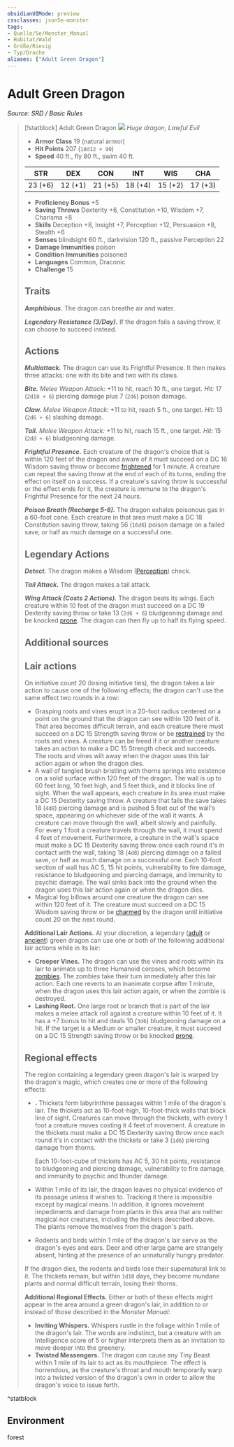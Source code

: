 ```yaml
---
obsidianUIMode: preview
cssclasses: json5e-monster
tags:
- Quelle/5e/Monster_Manual
- Habitat/Wald
- Größe/Riesig
- Typ/Drache
aliases: ["Adult Green Dragon"]
---
```

# Adult Green Dragon
*Source: SRD / Basic Rules*  

> [!statblock] Adult Green Dragon
> ![](compendium/bestiary/dragon/token/adult-green-dragon.png#token)
> *Huge dragon, Lawful Evil*
> 
> - **Armor Class** 19  (natural armor)
> - **Hit Points** 207 (`18d12 + 90`)
> - **Speed** 40 ft., fly 80 ft., swim 40 ft.
> 
> |STR|DEX|CON|INT|WIS|CHA|
> |:---:|:---:|:---:|:---:|:---:|:---:|
> |23 (+6)|12 (+1)|21 (+5)|18 (+4)|15 (+2)|17 (+3)|
> 
> - **Proficiency Bonus** +5
> - **Saving Throws** Dexterity +6, Constitution +10, Wisdom +7, Charisma +8
> - **Skills** Deception +8, Insight +7, Perception +12, Persuasion +8, Stealth +6
> - **Senses** blindsight 60 ft., darkvision 120 ft., passive Perception 22
> - **Damage Immunities** poison
> - **Condition Immunities** poisoned
> - **Languages** Common, Draconic
> - **Challenge** 15
> 
> ## Traits
> 
> ***Amphibious.*** The dragon can breathe air and water.
> 
> ***Legendary Resistance (3/Day).*** If the dragon fails a saving throw, it can choose to succeed instead.
> 
> ## Actions
> 
> ***Multiattack.*** The dragon can use its Frightful Presence. It then makes three attacks: one with its bite and two with its claws.
> 
> ***Bite.*** *Melee Weapon Attack:* +11 to hit, reach 10 ft., one target. *Hit:* 17 (`2d10 + 6`) piercing damage plus 7 (`2d6`) poison damage.
> 
> ***Claw.*** *Melee Weapon Attack:* +11 to hit, reach 5 ft., one target. *Hit:* 13 (`2d6 + 6`) slashing damage.
> 
> ***Tail.*** *Melee Weapon Attack:* +11 to hit, reach 15 ft., one target. *Hit:* 15 (`2d8 + 6`) bludgeoning damage.
> 
> ***Frightful Presence.*** Each creature of the dragon's choice that is within 120 feet of the dragon and aware of it must succeed on a DC 16 Wisdom saving throw or become [frightened](rules/conditions.md#frightened) for 1 minute. A creature can repeat the saving throw at the end of each of its turns, ending the effect on itself on a success. If a creature's saving throw is successful or the effect ends for it, the creature is immune to the dragon's Frightful Presence for the next 24 hours.
> 
> ***Poison Breath (Recharge 5-6).*** The dragon exhales poisonous gas in a 60-foot cone. Each creature in that area must make a DC 18 Constitution saving throw, taking 56 (`16d6`) poison damage on a failed save, or half as much damage on a successful one.
> 
> ## Legendary Actions
> 
> ***Detect.*** The dragon makes a Wisdom ([Perception](rules/skills.md#Perception)) check.
> 
> ***Tail Attack.*** The dragon makes a tail attack.
> 
> ***Wing Attack (Costs 2 Actions).*** The dragon beats its wings. Each creature within 10 feet of the dragon must succeed on a DC 19 Dexterity saving throw or take 13 (`2d6 + 6`) bludgeoning damage and be knocked [prone](rules/conditions.md#prone). The dragon can then fly up to half its flying speed.
> 
> ## Additional sources
> 
> 
> 
> ## Lair actions
> 
> On initiative count 20 (losing initiative ties), the dragon takes a lair action to cause one of the following effects; the dragon can't use the same effect two rounds in a row:
> 
> - Grasping roots and vines erupt in a 20-foot radius centered on a point on the ground that the dragon can see within 120 feet of it. That area becomes difficult terrain, and each creature there must succeed on a DC 15 Strength saving throw or be [restrained](rules/conditions.md#restrained) by the roots and vines. A creature can be freed if it or another creature takes an action to make a DC 15 Strength check and succeeds. The roots and vines wilt away when the dragon uses this lair action again or when the dragon dies.  
> - A wall of tangled brush bristling with thorns springs into existence on a solid surface within 120 feet of the dragon. The wall is up to 60 feet long, 10 feet high, and 5 feet thick, and it blocks line of sight. When the wall appears, each creature in its area must make a DC 15 Dexterity saving throw. A creature that fails the save takes 18 (`4d8`) piercing damage and is pushed 5 feet out of the wall's space, appearing on whichever side of the wall it wants. A creature can move through the wall, albeit slowly and painfully. For every 1 foot a creature travels through the wall, it must spend 4 feet of movement. Furthermore, a creature in the wall's space must make a DC 15 Dexterity saving throw once each round it's in contact with the wall, taking 18 (`4d8`) piercing damage on a failed save, or half as much damage on a successful one. Each 10-foot section of wall has AC 5, 15 hit points, vulnerability to fire damage, resistance to bludgeoning and piercing damage, and immunity to psychic damage. The wall sinks back into the ground when the dragon uses this lair action again or when the dragon dies.  
> - Magical fog billows around one creature the dragon can see within 120 feet of it. The creature must succeed on a DC 15 Wisdom saving throw or be [charmed](rules/conditions.md#charmed) by the dragon until initiative count 20 on the next round.  
> 
> **Additional Lair Actions.** At your discretion, a legendary ([adult](compendium/bestiary/dragon/adult-green-dragon.md) or [ancient](compendium/bestiary/dragon/ancient-green-dragon.md)) green dragon can use one or both of the following additional lair actions while in its lair:
> 
> - **Creeper Vines.** The dragon can use the vines and roots within its lair to animate up to three Humanoid corpses, which become [zombies](compendium/bestiary/undead/zombie.md). The zombies take their turn immediately after this lair action. Each one reverts to an inanimate corpse after 1 minute, when the dragon uses this lair action again, or when the zombie is destroyed.  
> - **Lashing Root.** One large root or branch that is part of the lair makes a melee attack roll against a creature within 10 feet of it. It has a +7 bonus to hit and deals 10 (`3d6`) bludgeoning damage on a hit. If the target is a Medium or smaller creature, it must succeed on a DC 15 Strength saving throw or be knocked [prone](rules/conditions.md#prone).  
> 
> ## Regional effects
> 
> The region containing a legendary green dragon's lair is warped by the dragon's magic, which creates one or more of the following effects:
> 
> - **.** Thickets form labyrinthine passages within 1 mile of the dragon's lair. The thickets act as 10-foot-high, 10-foot-thick walls that block line of sight. Creatures can move through the thickets, with every 1 foot a creature moves costing it 4 feet of movement. A creature in the thickets must make a DC 15 Dexterity saving throw once each round it's in contact with the thickets or take 3 (`1d6`) piercing damage from thorns.  
> 
>     Each 10-foot-cube of thickets has AC 5, 30 hit points, resistance to bludgeoning and piercing damage, vulnerability to fire damage, and immunity to psychic and thunder damage.  
> - Within 1 mile of its lair, the dragon leaves no physical evidence of its passage unless it wishes to. Tracking it there is impossible except by magical means. In addition, it ignores movement impediments and damage from plants in this area that are neither magical nor creatures, including the thickets described above. The plants remove themselves from the dragon's path.  
> - Rodents and birds within 1 mile of the dragon's lair serve as the dragon's eyes and ears. Deer and other large game are strangely absent, hinting at the presence of an unnaturally hungry predator.  
> 
> If the dragon dies, the rodents and birds lose their supernatural link to it. The thickets remain, but within `1d10` days, they become mundane plants and normal difficult terrain, losing their thorns.
> 
> **Additional Regional Effects.** Either or both of these effects might appear in the area around a green dragon's lair, in addition to or instead of those described in the *Monster Manual*:
> 
> - **Inviting Whispers.** Whispers rustle in the foliage within 1 mile of the dragon's lair. The words are indistinct, but a creature with an Intelligence score of 5 or higher interprets them as an invitation to move deeper into the greenery.  
> - **Twisted Messengers.** The dragon can cause any Tiny Beast within 1 mile of its lair to act as its mouthpiece. The effect is horrendous, as the creature's throat and mouth temporarily warp into a twisted version of the dragon's own in order to allow the dragon's voice to issue forth.  

^statblock

## Environment

forest